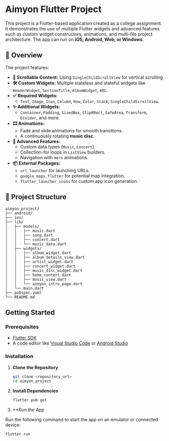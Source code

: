 # Aimyon Flutter Project

This project is a Flutter-based application created as a college assignment. It demonstrates the use of multiple Flutter widgets and advanced features such as custom widget constructors, animations, and multi-file project architecture. The app can run on **iOS, Android, Web, or Windows**.

## 🚀 Overview

The project features:
- **📜 Scrollable Content:** Using `SingleChildScrollView` for vertical scrolling.
- **🛠 Custom Widgets:** Multiple stateless and stateful widgets like `HeaderWidget`, `SectionTitle`, `AlbumWidget`, etc.
- **✅ Required Widgets:**  
  - `Text`, `Image`, `Icon`, `Column`, `Row`, `Color`, `Stack`, `SingleChildScrollView`.
- **✨ Additional Widgets:**  
  - `Container`, `Padding`, `SizedBox`, `ClipRRect`, `SafeArea`, `Transform`, `Divider`, and more.
- **🎞️ Animations:**  
  - Fade and slide animations for smooth transitions.  
  - A continuously rotating **music disc**.
- **🎯 Advanced Features:**  
  - Custom data types (`Music`, `Concert`).  
  - Collection-for loops in `ListView` builders.  
  - Navigation with `Hero` animations.
- **📦 External Packages:**  
  - `url_launcher` for launching URLs.  
  - `google_maps_flutter` for potential map integration.  
  - `flutter_launcher_icons` for custom app icon generation.

## 📁 Project Structure

```plaintext
aimyon_project/
├── android/
├── ios/
├── lib/
│   ├── models/
│   │   ├── music.dart
│   │   ├── song.dart
│   │   ├── concert.dart
│   │   └── music_data.dart
│   ├── widgets/
│   │   ├── album_widget.dart
│   │   ├── album_details_view.dart
│   │   ├── artist_widget.dart
│   │   ├── concert_widget.dart
│   │   ├── music_disc_widget.dart
│   │   ├── home_content.dart
│   │   ├── music_view.dart
│   │   └── aimyon_intro_page.dart
│   └── main.dart
├── pubspec.yaml
└── README.md
```

## Getting Started

### Prerequisites

- [Flutter SDK](https://flutter.dev/docs/get-started/install)
- A code editor like [Visual Studio Code](https://code.visualstudio.com/) or [Android Studio](https://developer.android.com/studio)

### Installation

1. **Clone the Repository**

   ```bash
   git clone <repository_url>
   cd aimyon_project
   ```

2. **Install Dependencies**

   ```bash
   flutter pub get
   ```

3. **Run the App

Run the following command to start the app on an emulator or connected device:

```bash
flutter run
```

